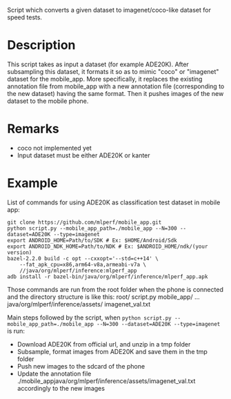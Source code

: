 Script which converts a given dataset to imagenet/coco-like dataset for speed tests.


# Description
This script takes as input a dataset (for example ADE20K). After subsampling this dataset,
it formats it so as to mimic "coco" or "imagenet" dataset for the mobile_app.
More specifically, it replaces the existing annotation file from mobile_app with
a new annotation file (corresponding to the new dataset) having the same format.
Then it pushes images of the new dataset to the mobile phone.



# Remarks
- coco not implemented yet
- Input dataset must be either ADE20K or kanter


# Example

List of commands for using ADE20K as classification test dataset in mobile app:
```
git clone https://github.com/mlperf/mobile_app.git
python script.py --mobile_app_path=./mobile_app --N=300 --dataset=ADE20K --type=imagenet
export ANDROID_HOME=Path/to/SDK # Ex: $HOME/Android/Sdk
export ANDROID_NDK_HOME=Path/to/NDK # Ex: $ANDROID_HOME/ndk/(your version)
bazel-2.2.0 build -c opt --cxxopt='--std=c++14' \
    --fat_apk_cpu=x86,arm64-v8a,armeabi-v7a \
    //java/org/mlperf/inference:mlperf_app
adb install -r bazel-bin/java/org/mlperf/inference/mlperf_app.apk
```

Those commands are run from the root folder when the phone is connected and the directory structure is like this:
root/
    script.py
    mobile_app/
        ...
        java/org/mlperf/inference/assets/
            imagenet_val.txt


Main steps followed by the script, when `python script.py --mobile_app_path=./mobile_app --N=300 --dataset=ADE20K --type=imagenet` is run:
* Download ADE20K from official url, and unzip in a tmp folder
* Subsample, format images from ADE20K and save them in the tmp folder
* Push new images to the sdcard of the phone
* Update the annotation file ./mobile_appjava/org/mlperf/inference/assets/imagenet_val.txt accordingly to the new images
